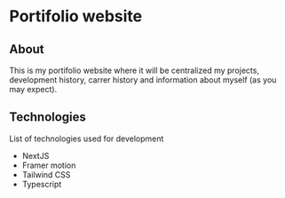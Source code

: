 # Portifolio website

## About

This is my portifolio website where it will be centralized my projects, development history, carrer history and information about myself (as you may expect).

## Technologies

List of technologies used for development

- NextJS
- Framer motion
- Tailwind CSS
- Typescript
